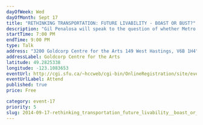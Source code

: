 ```yaml
---
dayOfWeek: Wed
dayOfMonth: Sept 17
title: "RETHINKING TRANSPORTATION: FUTURE LIVABILITY - BOAST OR BUST?"
description: "Gil Penalosa will speak to the question of whether Metro Vancouver maintain its \"Livability Credibility\" for the next 30 years."
startTime: 7:00 PM
endTime: 9:00 PM
type: Talk
address: "3200 Goldcorp Centre for the Arts 149 West Hastings, V6B 1H4"
addressLabel: Goldcorp Centre for the Arts
latitude: 49.2825338
longitude: -123.1083653
eventUrl: http://cgi.sfu.ca/~hccweb/cgi-bin/OnlineRegistration/site/event/detail.php?id=903
eventUrlLabel: Attend
published: true
price: Free

category: event-17
priority: 5
slug: 2014-09-17-rethinking_transportation_future_livability__boast_or_bust
---
```

